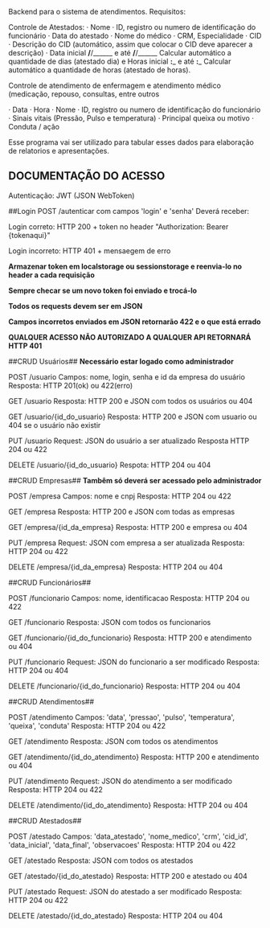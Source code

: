 Backend para o sistema de atendimentos.
Requisitos:


Controle de Atestados:
·         Nome
·         ID, registro ou numero de identificação do funcionário
·         Data do atestado
·         Nome do médico
·         CRM, Especialidade
·         CID
·         Descrição do CID (automático, assim que colocar o CID deve aparecer a descrição)
·         Data inicial ____/____/______ e até ____/____/______ Calcular automático a quantidade de dias (atestado dia) e Horas inicial ____:_____ e até ____:_____ Calcular automático a quantidade de horas  (atestado de horas).
 
 
Controle de atendimento de enfermagem e atendimento médico (medicação, repouso, consultas, entre outros
 
·         Data
·         Hora
·         Nome
·         ID, registro ou numero de identificação do funcionário
·         Sinais vitais (Pressão, Pulso e temperatura)
·         Principal queixa ou motivo
·         Conduta / ação
 
 
 
Esse programa vai ser utilizado para tabular esses dados para elaboração de relatorios e apresentações.


DOCUMENTAÇÃO DO ACESSO
----------------------
Autenticação: JWT (JSON WebToken)

##Login
POST /autenticar com campos 'login' e 'senha'
Deverá receber:

Login correto: HTTP 200 + token no header 
"Authorization: Bearer {tokenaqui}"

Login incorreto: HTTP 401 + mensaegem de erro

 **Armazenar token em localstorage ou sessionstorage e reenvia-lo
 no header a cada requisição**
 
 **Sempre checar se um novo token foi enviado e trocá-lo**
 
 **Todos os requests devem ser em JSON**

 **Campos incorretos enviados em JSON retornarão 422 e o que está errado**
 
 **QUALQUER ACESSO NÃO AUTORIZADO A QUALQUER API RETORNARÁ HTTP 401**
 
##CRUD Usuários##
 **Necessário estar logado como administrador**

POST /usuario
Campos: nome, login, senha e id da empresa do usuário
Resposta: HTTP 201(ok) ou 422(erro)

GET /usuario
Resposta: HTTP 200 e JSON com todos os usuários ou 404

GET /usuario/{id_do_usuario}
Resposta: HTTP 200 e JSON com usuario ou 404 se o usuário não existir

PUT /usuario
Request: JSON do usuário a ser atualizado
Resposta HTTP 204 ou 422

DELETE /usuario/{id_do_usuario}
Respota: HTTP 204 ou 404


##CRUD Empresas##
**Tambêm só deverá ser acessado pelo administrador**

POST /empresa
Campos: nome e cnpj
Resposta: HTTP 204 ou 422

GET /empresa
Resposta: HTTP 200 e JSON com todas as empresas

GET /empresa/{id_da_empresa}
Resposta: HTTP 200 e empresa ou 404

PUT /empresa
Request: JSON com empresa a ser atualizada
Resposta: HTTP 204 ou 422

DELETE /empresa/{id_da_empresa}
Resposta: HTTP 204 ou 404




##CRUD Funcionários##

POST /funcionario
Campos: nome, identificacao
Resposta: HTTP 204 ou 422

GET /funcionario
Resposta: JSON com todos os funcionarios

GET /funcionario/{id_do_funcionario}
Resposta: HTTP 200 e atendimento ou 404

PUT /funcionario
Request: JSON do funcionario a ser modificado
Resposta: HTTP 204 ou 404

DELETE /funcionario/{id_do_funcionario}
Resposta: HTTP 204 ou 404


##CRUD Atendimentos##

POST /atendimento
Campos: 'data', 'pressao', 'pulso', 'temperatura', 'queixa', 'conduta'
Resposta: HTTP 204 ou 422

GET /atendimento
Resposta: JSON com todos os atendimentos

GET /atendimento/{id_do_atendimento}
Resposta: HTTP 200 e atendimento ou 404

PUT /atendimento
Request: JSON do atendimento a ser modificado
Resposta: HTTP 204 ou 422

DELETE /atendimento/{id_do_atendimento}
Resposta: HTTP 204 ou 404


##CRUD Atestados##

POST /atestado
Campos: 'data_atestado', 'nome_medico', 'crm', 'cid_id',
                'data_inicial', 'data_final', 'observacoes'
Resposta: HTTP 204 ou 422

GET /atestado
Resposta: JSON com todos os atestados

GET /atestado/{id_do_atestado}
Resposta: HTTP 200 e atestado ou 404

PUT /atestado
Request: JSON do atestado a ser modificado
Resposta: HTTP 204 ou 422

DELETE /atestado/{id_do_atestado}
Resposta: HTTP 204 ou 404









 